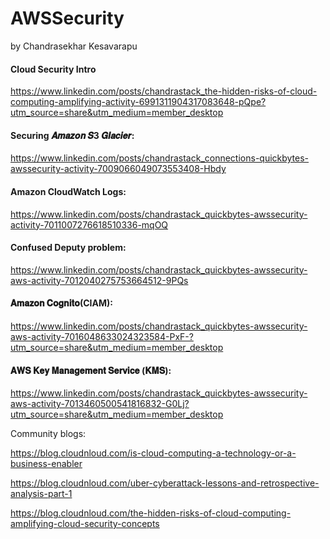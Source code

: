 # AWSSecurity
by Chandrasekhar Kesavarapu

#### Cloud Security Intro
https://www.linkedin.com/posts/chandrastack_the-hidden-risks-of-cloud-computing-amplifying-activity-6991311904317083648-pQpe?utm_source=share&utm_medium=member_desktop

#### Securing 𝑨𝒎𝒂𝒛𝒐𝒏 𝑺3 𝑮𝒍𝒂𝒄𝒊𝒆𝒓:
https://www.linkedin.com/posts/chandrastack_connections-quickbytes-awssecurity-activity-7009066049073553408-Hbdy

#### Amazon CloudWatch Logs:
https://www.linkedin.com/posts/chandrastack_quickbytes-awssecurity-activity-7011007276618510336-mqOQ

#### Confused Deputy problem:
https://www.linkedin.com/posts/chandrastack_quickbytes-awssecurity-aws-activity-7012040275753664512-9PQs

#### 𝐀𝐦𝐚𝐳𝐨𝐧 𝐂𝐨𝐠𝐧𝐢𝐭𝐨(CIAM):
https://www.linkedin.com/posts/chandrastack_quickbytes-awssecurity-aws-activity-7016048633024323584-PxF-?utm_source=share&utm_medium=member_desktop

#### 𝐀𝐖𝐒 𝐊𝐞𝐲 𝐌𝐚𝐧𝐚𝐠𝐞𝐦𝐞𝐧𝐭 𝐒𝐞𝐫𝐯𝐢𝐜𝐞 (𝐊𝐌𝐒):
https://www.linkedin.com/posts/chandrastack_quickbytes-awssecurity-aws-activity-7013460500541816832-G0Lj?utm_source=share&utm_medium=member_desktop


Community blogs:

https://blog.cloudnloud.com/is-cloud-computing-a-technology-or-a-business-enabler

https://blog.cloudnloud.com/uber-cyberattack-lessons-and-retrospective-analysis-part-1

https://blog.cloudnloud.com/the-hidden-risks-of-cloud-computing-amplifying-cloud-security-concepts
